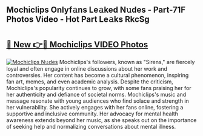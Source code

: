## Mochiclips Onlyf𝚊ns Le𝚊ked N𝚞des - Part-71F Photos Video - Hot Part Le𝚊ks RkcSg

# <h2><a href="http://ac20890.deff.icu/?id=Mochiclips">🔗 New 👉🔴 Mochiclips VIDEO Photos</a></h2>

[![Mochiclips N𝚞des](https://i.imgur.com/rIISA9y.gif)](http://ac20890.deff.icu/?id=Mochiclips)
Mochiclips's followers, known as "Sirens," are fiercely loyal and often engage in online discussions about her work and controversies. Her content has become a cultural phenomenon, inspiring fan art, memes, and even academic analysis. Despite the criticism, Mochiclips's popularity continues to grow, with some fans praising her for her authenticity and defiance of societal norms. Mochiclips's music and message resonate with young audiences who find solace and strength in her vulnerability. She actively engages with her fans online, fostering a supportive and inclusive community. Her advocacy for mental health awareness extends beyond her music, as she speaks out on the importance of seeking help and normalizing conversations about mental illness.
